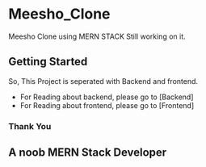 # Meesho_Clone

Meesho Clone using MERN STACK Still working on it.

## Getting Started

So, This Project is seperated with Backend and frontend.


* For Reading about backend, please go to [Backend]
* For Reading about frontend, please go to [Frontend]

### Thank You
## A noob MERN Stack Developer